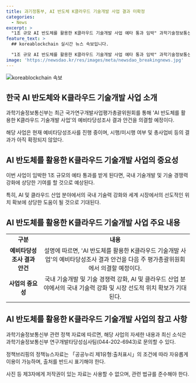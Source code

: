 ```yaml
---
title: 과기정통부, AI 반도체 K클라우드 기술개발 사업 결과 미확정
categories:
  - News
excerpt: >
  "1조 규모 AI 반도체를 활용한 K클라우드 기술개발 사업 예타 통과 임박" 과학기술정보통신부는 다음 주 국가연구개발사업평가총괄위원회를 열어 사업의 예비타당성조사 결과를 의결할 예정이다. 해당 사업은 아직 결과가 확정되지 않았으며, 자세한 내용은 과기정통부 연구개발타당성심사팀(044-202-6943)로 문의할 수 있다. [자료출처=정책브리핑 www.korea.kr]
feature_text: >
  ## koreablockchain 실시간 뉴스 속보입니다.

  "1조 규모 AI 반도체를 활용한 K클라우드 기술개발 사업 예타 통과 임박" 과학기술정보통신부는 다음 주 국가연구개발사업평가총괄위원회를 열어 사업의 예비타당성조사 결과를 의결할 예정이다. 해당 사업은 아직 결과가 확정되지 않았으며, 자세한 내용은 과기정통부 연구개발타당성심사팀(044-202-6943)로 문의할 수 있다. [자료출처=정책브리핑 www.korea.kr]
image: 'https://newsdao.kr/res/images/meta/newsdao_breakingnews.jpg'
---
```


<p><img src="https://newsdao.kr/res/images/meta/newsdao_breakingnews.jpg" alt="koreablockchain 속보" /></p>

<h2 data-ke-size="size26">한국 AI 반도체와 K클라우드 기술개발 사업 소개</h2>

<p data-ke-size="size16">과학기술정보통신부는 최근 국가연구개발사업평가총괄위원회를 통해 'AI 반도체를 활용한 K클라우드 기술개발 사업'의 예비타당성조사 결과 안건을 의결할 예정이다. </p>

<p data-ke-size="size16">해당 사업은 현재 예비타당성조사를 진행 중이며, 시행/미시행 여부 및 총사업비 등의 결과가 아직 확정되지 않았다. </p>

<h2 data-ke-size="size26">AI 반도체를 활용한 K클라우드 기술개발 사업의 중요성</h2>

<p data-ke-size="size16">이번 사업이 임박한 1조 규모의 예타 통과를 받게 된다면, 국내 기술개발 및 기술 경쟁력 강화에 상당한 기여를 할 것으로 예상된다. </p>

<p data-ke-size="size16">특히, AI 및 클라우드 산업 분야에서의 국내 기술력 강화와 세계 시장에서의 선도적인 위치 확보에 상당한 도움이 될 것으로 기대된다.</p>

<h2 data-ke-size="size26">AI 반도체를 활용한 K클라우드 기술개발 사업 주요 내용</h2>

<table>
  <tr>
    <td style="text-align: center; height: 17px;"><b>구분</b></td>
    <td style="text-align: center; height: 17px;"><b>내용</b></td>
  </tr>
  <tr>
    <td style="text-align: center; height: 17px;"><b>예비타당성조사 결과 안건</b></td>
    <td style="text-align: center; height: 17px;">설명에 따르면, 'AI 반도체를 활용한 K클라우드 기술개발 사업'의 예비타당성조사 결과 안건을 다음 주 평가총괄위원회에서 의결할 예정이다.</td>
  </tr>
  <tr>
    <td style="text-align: center; height: 17px;"><b>사업의 중요성</b></td>
    <td style="text-align: center; height: 17px;">국내 기술개발 및 기술 경쟁력 강화, AI 및 클라우드 산업 분야에서의 국내 기술력 강화 및 시장 선도적 위치 확보가 기대된다.</td>
  </tr>
</table>

<h2 data-ke-size="size26">AI 반도체를 활용한 K클라우드 기술개발 사업의 참고 사항</h2>

<p data-ke-size="size16">과학기술정보통신부 관련 정책 자료에 따르면, 해당 사업의 자세한 내용과 최신 소식은 과학기술정보통신부 연구개발타당성심사팀(044-202-6943)로 문의할 수 있다. </p>

<p data-ke-size="size16">정책브리핑의 정책뉴스자료는 「공공누리 제1유형:출처표시」의 조건에 따라 자유롭게 이용이 가능하며, 출처를 반드시 표기해야 한다. </p>

<p data-ke-size="size16">사진 등 제3자에게 저작권이 있는 자료는 사용할 수 없으며, 관련 법규를 준수해야 한다.</p>

